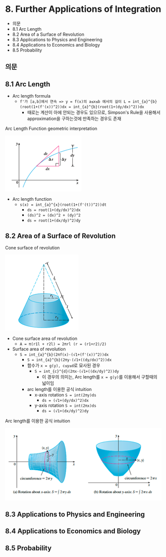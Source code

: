 # 8. Further Applications of Integration

- 의문
- 8.1 Arc Length
- 8.2 Area of a Surface of Revolution
- 8.3 Applications to Physics and Engineering
- 8.4 Applications to Economics and Biology
- 8.5 Probability

## 의문

## 8.1 Arc Length

- Arc length formula
  - `f'가 [a,b]에서 연속 => y = f(x)의 a≤x≤b 에서의 길이 L = int_{a}^{b}(root(1+(f'(x))^2))dx = int_{a}^{b}(root(1+(dy/dx)^2))dx`
    - 때로는 계산이 아에 안되는 경우도 있으므로, Simpson's Rule을 사용해서 approximation을 구하는것에 만족하는 경우도 존재

Arc Length Function geometric interpretation

![](./images/ch8/arc_length_function1.png)

- Arc length function
  - `s(x) = int_{a}^{x}(root(1+(f'(t))^2))dt`
    - `ds = root(1+(dy/dx)^2)dx`
    - `(ds)^2 = (dx)^2 + (dy)^2`
    - `ds = root(1+(dx/dy)^2)dy`

## 8.2 Area of a Surface of Revolution

Cone surface of revolution

![](./images/ch8/area_of_a_surface_revolution1.png)

- Cone surface area of revolution
  - `A = π(r1l + r2l) = 2πrl (r = (r1+r2)/2)`
- Surface area of revolution
  - `S = int_{a}^{b}(2πf(x)·(√1+(f'(x))^2))dx`
    - `S = int_{a}^{b}(2πy·(√1+((dy/dx)^2))dx`
    - 함수가 `x = g(y), c≤y≤d`로 묘사된 경우
      - `S = int_{c}^{d}(2πx·(√1+((dx/dy)^2))dy`
        - 이 경우의 의미는, Arc length를 `x = g(y)`를 이용해서 구할때의 넓이임
    - arc length를 이용한 공식 intuition
      - x-axis rotation `S = int(2πy)ds`
        - `ds = (√1+(dy/dx)^2)dx`
      - y-axis rotation `S = int(2πx)ds`
        - `ds = (√1+(dx/dy)^2)dy`

Arc length를 이용한 공식 intuition

![](./images/ch8/area_of_a_surface_revolution2.png)

## 8.3 Applications to Physics and Engineering

## 8.4 Applications to Economics and Biology

## 8.5 Probability
